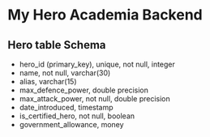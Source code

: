 # My Hero Academia Backend

## Hero table Schema

- hero_id (primary_key), unique, not null, integer
- name, not null, varchar(30)
- alias, varchar(15)
- max_defence_power, double precision
- max_attack_power, not null, double precision
- date_introduced, timestamp
- is_certified_hero, not null, boolean
- government_allowance, money